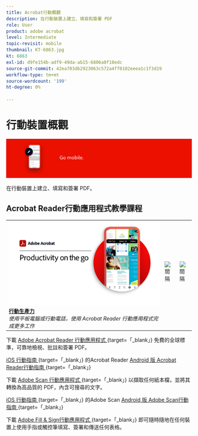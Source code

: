 ```yaml
---
title: Acrobat行動概觀
description: 在行動裝置上建立、填寫和簽署 PDF
role: User
product: adobe acrobat
level: Intermediate
topic-revisit: mobile
thumbnail: KT-6863.jpg
kt: 6863
exl-id: d9fe154b-adf9-49da-ab15-6806a0f10edc
source-git-commit: 42ea703db2923063c572a4ff0102eeea1c1f3d19
workflow-type: tm+mt
source-wordcount: '199'
ht-degree: 0%

---
```


# 行動裝置概觀

![Acrobat行動影像](../assets/Hero-Mobile.png)

在行動裝置上建立、填寫和簽署 PDF。

## Acrobat Reader行動應用程式教學課程

<table style="table-layout:fixed">
<tr>
  <td>
    <a href="../getting-started/productivity.md">
      <img alt="行動生產力" src="../assets/Productivity_1280.png" />
    </a>
    <div>
     <a href="../getting-started/productivity.md"><strong>行動生產力</strong></a>
    </div>
    <em>使用平板電腦或行動電話，使用 Acrobat Reader 行動應用程式完成更多工作</em>
    <br>
  </td>
  <td>
   <img alt="間隔" src="../assets/Whitespacer.png" />
    <div>
    <br>
  </td>
  <td>
   <img alt="間隔" src="../assets/Whitespacer.png" />
    <div>
    <br>
  </td>
</tr>
</table>

下載 [ Adobe Acrobat Reader 行動應用程式 ](https://www.adobe.com/acrobat/mobile/acrobat-reader.html) {target=「_blank」} 免費的全球標準，可靠地檢視、批註和簽署 PDF。

[iOS 行動指南 ](https://www.adobe.com/devnet-docs/acrobat/ios/en/) {target=「_blank」} 的Acrobat Reader
[Android 版 Acrobat Reader行動指南 ](https://www.adobe.com/devnet-docs/acrobat/android/en/) {target=「_blank」}

下載 [ Adobe Scan 行動應用程式 ](https://www.adobe.com/acrobat/mobile/scanner-app.html) {target=「_blank」} 以擷取任何紙本檔，並將其轉換為高品質的 PDF，內含可搜尋的文字。

[iOS 行動指南 ](https://www.adobe.com/devnet-docs/adobescan/ios/en/) {target=「_blank」} 的Adobe Scan
[Android 版 Adobe Scan行動指南 ](https://www.adobe.com/devnet-docs/adobescan/android/en/) {target=「_blank」}

下載 [ Adobe Fill &amp; Sign行動應用程式 ](https://www.adobe.com/acrobat/mobile/fill-sign-pdfs.html) {target=「_blank」} 即可隨時隨地在任何裝置上使用手指或觸控筆填寫、簽署和傳送任何表格。
